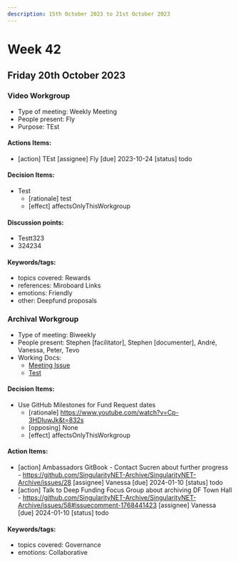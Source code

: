 ```yaml
---
description: 15th October 2023 to 21st October 2023
---
```


# Week 42

## Friday 20th October 2023


### Video Workgroup

- Type of meeting: Weekly Meeting
- People present: Fly
- Purpose: TEst

#### Actions Items:
- [action] TEst [assignee] Fly [due] 2023-10-24 [status] todo

#### Decision Items:
- Test
  - [rationale] test
  - [effect] affectsOnlyThisWorkgroup

#### Discussion points:
- Testt323
- 324234

#### Keywords/tags:
- topics covered: Rewards
- references: Miroboard Links
- emotions: Friendly
- other: Deepfund proposals

### Archival Workgroup

- Type of meeting: Biweekly
- People present: Stephen [facilitator], Stephen [documenter], André, Vanessa, Peter, Tevo
- Working Docs:
  - [Meeting Issue](https://github.com/SingularityNET-Archive/SingularityNET-Archive/issues/67)
  - [Test](test)

#### Decision Items:
- Use GitHub Milestones for Fund Request dates
  - [rationale] https://www.youtube.com/watch?v=Cp-3HDIuwJk&t=832s
  - [opposing] None
  - [effect] affectsOnlyThisWorkgroup

#### Action Items:
- [action] Ambassadors GitBook - Contact Sucren about further progress - https://github.com/SingularityNET-Archive/SingularityNET-Archive/issues/28 [assignee] Vanessa [due] 2024-01-10 [status] todo
- [action] Talk to Deep Funding Focus Group about archiving DF Town Hall - https://github.com/SingularityNET-Archive/SingularityNET-Archive/issues/58#issuecomment-1768441423 [assignee] Vanessa [due] 2024-01-10 [status] todo

#### Keywords/tags:
- topics covered: Governance
- emotions: Collaborative